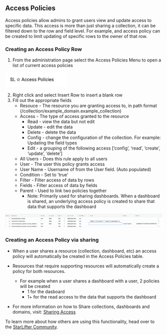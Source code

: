 ## Access Policies
Access policies allow admins to grant users view and update access to specific data. This access is more than just sharing a collection, it can be filtered down to the row and field level. For example, and access policy can be created to limit updating of specific rows to the owner of that row.

### Creating an Access Policy Row
1. From the administration page select the Access Policies Menu to open a list of current access policies


<img src="../assets/access_policy_1.png"  style="width:200px" class="border"></img>


2. Right click and select Insert Row to insert a blank row
3. Fill out the appropriate fields 
   * Resouce - The resource you are granting access to, in path format (/collection/example_domain.example_collection) 
   * Access - The type of access granted to the resource
      * Read -  view the data but not edit
      * Update -  edit the data 
      * Delete -  delete the data
      * Config - change the configuration of the collection. For example: Updating the field types
      * Edit - a grouping of the following access [‘config’, ‘read’, ‘create’, ‘update’, ‘delete’]
   * All Users - Does this rule apply to all users
   * User - The user this policy grants access
   * User Name - Username of from the User field. (Auto populated)
   * Condition - Set to 'true'
   * Filter - Filter access of data by rows
   * Fields - Filter access of data by fields
   * Parent - Used to link two policies together
      * Note:  Primarily used for sharing dashboards. When a dashboard is shared, an underlying access policy is created to share that data that supports the dashboard


<img src="../assets/access_policy_2.png"  style="width:800px" class="border"></img>


### Creating an Access Policy via sharing
* When a user shares a resource (collection, dashboard, etc) an access policy will automatically be created in the Access Policies table.
* Resources that require supporting resources will automatically create a policy for both resources.
    * For example when a user shares a dashboard with a user, 2 policies will be created 
      * 1 for the dasboard
      * 1+ for the read access to the data that supports the dashboard

* For more information on how to Share collections, dashboards and domains, visit: [Sharing Access](/docs/how_to/sharing_access.md)



To learn more about how others are using this functionality, head over to the [StarLifter Community](https://community.starlifter.io).
